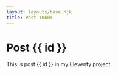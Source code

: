 ```yaml
---
layout: layouts/base.njk
title: Post 10604
---
```


# Post {{ id }}

This is post {{ id }} in my Eleventy project.
